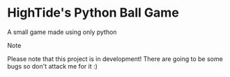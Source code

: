 # HighTide's Python Ball Game
A small game made using only python
> [!NOTE]
> Please note that this project is in development! There are going to be some bugs so don't attack me for it :)
